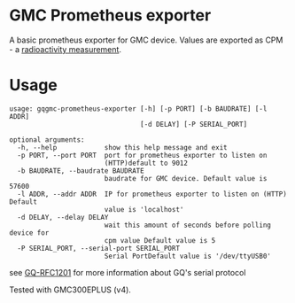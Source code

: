 # GMC Prometheus exporter

A basic prometheus exporter for GMC device.
Values are exported as CPM - a [radioactivity measurement](https://en.wikipedia.org/wiki/Counts_per_minute).


# Usage

```
usage: gqgmc-prometheus-exporter [-h] [-p PORT] [-b BAUDRATE] [-l ADDR]
                                 [-d DELAY] [-P SERIAL_PORT]

optional arguments:
  -h, --help            show this help message and exit
  -p PORT, --port PORT  port for prometheus exporter to listen on
                        (HTTP)default to 9012
  -b BAUDRATE, --baudrate BAUDRATE
                        baudrate for GMC device. Default value is 57600
  -l ADDR, --addr ADDR  IP for prometheus exporter to listen on (HTTP) Default
                        value is 'localhost'
  -d DELAY, --delay DELAY
                        wait this amount of seconds before polling device for
                        cpm value Default value is 5
  -P SERIAL_PORT, --serial-port SERIAL_PORT
                        Serial PortDefault value is '/dev/ttyUSB0'
```

see [GQ-RFC1201](https://www.gqelectronicsllc.com/download/GQ-RFC1201.txt) for more information about GQ's serial protocol

Tested with GMC300EPLUS (v4).
